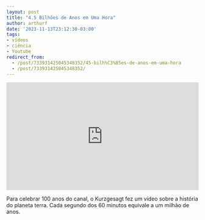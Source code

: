```yaml
---
layout: post
title: "4.5 Bilhões de Anos em Uma Hora"
author: arthurf
date: '2023-11-13T23:12:30-03:00'
tags:
- vídeos
- ciência
- Youtube
redirect_from: 
  - /post/733931425045348352/45-bilh%C3%B5es-de-anos-em-uma-hora
  - /post/733931425045348352/
---
```


<iframe style="width: 100%; height: auto; aspect-ratio: 16 / 9;" src="https://www.youtube.com/embed/S7TUe5w6RHo?feature=oembed&amp;enablejsapi=1&amp;origin=https://safe.txmblr.com&amp;wmode=opaque" frameborder="0" allow="accelerometer; autoplay; clipboard-write; encrypted-media; gyroscope; picture-in-picture; web-share" allowfullscreen title="4.5 Billion Years in 1 Hour"></iframe>

Para celebrar 100 anos do canal, o Kurzgesagt fez um vídeo sobre a história do planeta terra. Cada segundo dos 60 minutos equivale a um milhão de anos.

